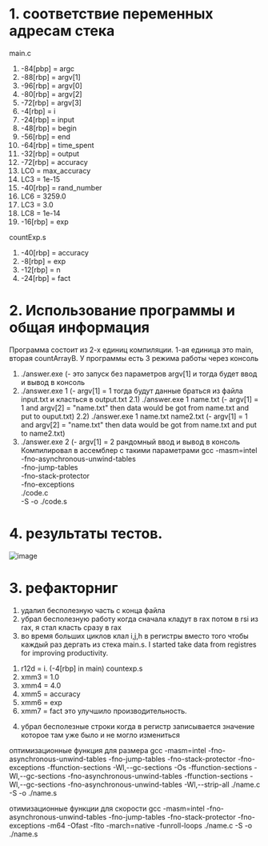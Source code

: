 # 1. соответствие переменных адресам стека
main.c

1) -84[pbp] = argc
2) -88[rbp] = argv[1]
3) -96[rbp] = argv[0]
4) -80[rbp] = argv[2]
4) -72[rbp] = argv[3]
5) -4[rbp] = i
6) -24[rbp] = input
7) -48[rbp] = begin
8) -56[rbp] = end
9) -64[rbp] = time_spent
10) -32[rbp] = output
11) -72[rbp] = accuracy
12) LC0 = max_accuracy
13) LC3 = 1e-15
14) -40[rbp] = rand_number
15) LC6 = 3259.0
16) LC3 = 3.0
17) LC8 = 1e-14
18) -16[rbp] = exp

countExp.s
1) -40[rbp] = accuracy
2) -8[rbp] = exp
3) -12[rbp] = n
4) -24[rbp] = fact

# 2. Использование программы и общая информация
Программа состоит из 2-х единиц компиляции. 1-ая единица это main, вторая countArrayB. 
У программы есть 3 режима работы через консоль
1) ./answer.exe           (- это запуск без параметров argv[1] и тогда будет ввод и вывод в консоль
2) ./answer.exe 1         (- argv[1] = 1 тогда будут данные браться из файла input.txt и класться в output.txt
2.1) ./answer.exe 1 name.txt (- argv[1] = 1 and argv[2] = "name.txt" then data would be got from name.txt and put to ouput.txt)
2.2) ./answer.exe 1 name.txt name2.txt (- argv[1] = 1 and argv[2] = "name.txt" then data would be got from name.txt and put to name2.txt)
3) ./answer.exe 2         (- argv[1] = 2 рандомный ввод и вывод в консоль
Компилировал в ассемблер с такими параметрами
gcc -masm=intel \
    -fno-asynchronous-unwind-tables \
    -fno-jump-tables \
    -fno-stack-protector \
    -fno-exceptions \
    ./code.c \
    -S -o ./code.s


# 4. результаты тестов.
![image](https://user-images.githubusercontent.com/113286731/201534430-b5fe28a9-3cdd-4ccc-ac15-b6c7c121f640.png)

# 3. рефакторниг
1) удалил бесполезную часть с конца файла
2) убрал бесполезную работу когда сначала кладут в rax потом в rsi из rax, я стал класть сразу в rax
3) во время больших циклов клал i,j,h в регистры вместо того чтобы каждый раз дергать из стека
main.s. I started take data from registres for improving productivity.
1. r12d = i.       (-4[rbp] in main)
countexp.s
2. xmm3 = 1.0  
3. xmm4 = 4.0  
4. xmm5 = accuracy
5. xmm6 = exp
6. xmm7 = fact
это улучшило производительность.
4) убрал бесполезные строки когда в регистр записывается значение которое там уже было и не могло измениться


оптимизационные функция для размера
gcc -masm=intel     -fno-asynchronous-unwind-tables     -fno-jump-tables     -fno-stack-protector     -fno-exceptions             -ffunction-sections -Wl,--gc-sections -Os -ffunction-sections -Wl,--gc-sections -fno-asynchronous-unwind-tables  -ffunction-sections -Wl,--gc-sections -fno-asynchronous-unwind-tables -Wl,--strip-all  ./name.c     -S -o ./name.s


отимизационные функции для скорости
gcc -masm=intel     -fno-asynchronous-unwind-tables     -fno-jump-tables     -fno-stack-protector     -fno-exceptions            -m64 -Ofast -flto -march=native -funroll-loops   ./name.c     -S -o ./name.s
